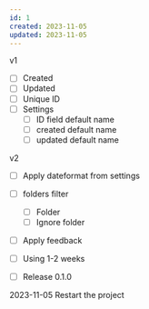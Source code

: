 ```yaml
---
id: 1
created: 2023-11-05
updated: 2023-11-05
---
```


v1
- [ ] Created
- [ ] Updated
- [ ] Unique ID
- [ ] Settings
	- [ ] ID field default name 
	- [ ] created default name
	- [ ] updated default name

v2
- [ ] Apply dateformat from settings
- [ ] folders filter
	- [ ] Folder
	- [ ] Ignore folder
- [ ] Apply feedback
- [ ] Using 1-2 weeks
- [ ] Release 0.1.0


2023-11-05 Restart the project
